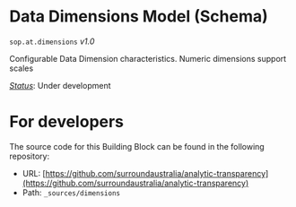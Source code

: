 
# Data Dimensions Model (Schema)

`sop.at.dimensions` *v1.0*

Configurable Data Dimension characteristics. Numeric dimensions support scales

[*Status*](http://www.opengis.net/def/status): Under development


# For developers

The source code for this Building Block can be found in the following repository:

* URL: [https://github.com/surroundaustralia/analytic-transparency](https://github.com/surroundaustralia/analytic-transparency)
* Path: `_sources/dimensions`

